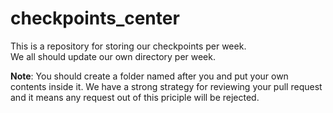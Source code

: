 # checkpoints_center  
This is a repository for storing our checkpoints per week.  
We all should update our own directory per week.

**Note**: You should create a folder named after you and put your own contents inside it. We have a strong strategy for reviewing your pull request and it means any request out of this priciple will be rejected.
